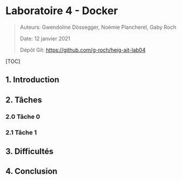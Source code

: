 # Laboratoire 4 - Docker

> Auteurs: Gwendoline Dössegger, Noémie Plancherel, Gaby Roch
>
> Date: 12 janvier 2021
>
> Dépôt Git: https://github.com/g-roch/heig-ait-lab04

[TOC]

## 1. Introduction

## 2. Tâches

### 2.0 Tâche 0



### 2.1 Tâche 1

## 3. Difficultés

## 4. Conclusion